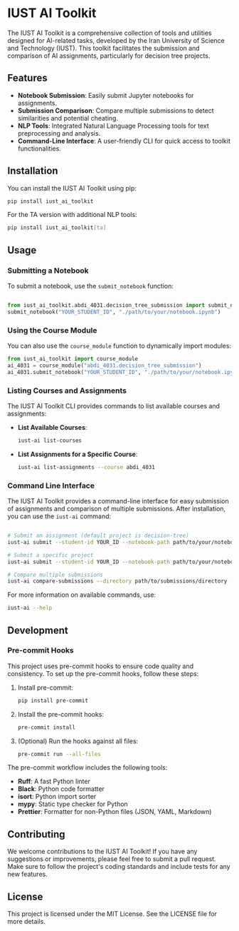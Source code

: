 # IUST AI Toolkit

The IUST AI Toolkit is a comprehensive collection of tools and utilities designed for AI-related tasks, developed by the Iran University of Science and Technology (IUST). This toolkit facilitates the submission and comparison of AI assignments, particularly for decision tree projects.

## Features

- **Notebook Submission**: Easily submit Jupyter notebooks for assignments.
- **Submission Comparison**: Compare multiple submissions to detect similarities and potential cheating.
- **NLP Tools**: Integrated Natural Language Processing tools for text preprocessing and analysis.
- **Command-Line Interface**: A user-friendly CLI for quick access to toolkit functionalities.

## Installation

You can install the IUST AI Toolkit using pip:

```bash
pip install iust_ai_toolkit
```

For the TA version with additional NLP tools:

```bash
pip install iust_ai_toolkit[ta]
```

## Usage

### Submitting a Notebook

To submit a notebook, use the `submit_notebook` function:

```python

from iust_ai_toolkit.abdi_4031.decision_tree_submission import submit_notebook
submit_notebook("YOUR_STUDENT_ID", "./path/to/your/notebook.ipynb")

```

### Using the Course Module

You can also use the `course_module` function to dynamically import modules:

```python
from iust_ai_toolkit import course_module
ai_4031 = course_module("abdi_4031.decision_tree_submission")
ai_4031.submit_notebook("YOUR_STUDENT_ID", "./path/to/your/notebook.ipynb")
```

### Listing Courses and Assignments

The IUST AI Toolkit CLI provides commands to list available courses and assignments:

- **List Available Courses**:

  ```bash
  iust-ai list-courses
  ```

- **List Assignments for a Specific Course**:
  ```bash
  iust-ai list-assignments --course abdi_4031
  ```

### Command Line Interface

The IUST AI Toolkit provides a command-line interface for easy submission of assignments and comparison of multiple submissions. After installation, you can use the `iust-ai` command:

```bash

# Submit an assignment (default project is decision-tree)
iust-ai submit --student-id YOUR_ID --notebook-path path/to/your/notebook.ipynb

# Submit a specific project
iust-ai submit --student-id YOUR_ID --notebook-path path/to/your/notebook.ipynb --project project-name

# Compare multiple submissions
iust-ai compare-submissions --directory path/to/submissions/directory --output comparison_report.csv

```

For more information on available commands, use:

```bash
iust-ai --help
```

## Development

### Pre-commit Hooks

This project uses pre-commit hooks to ensure code quality and consistency. To set up the pre-commit hooks, follow these steps:

1. Install pre-commit:

   ```bash
   pip install pre-commit
   ```

2. Install the pre-commit hooks:

   ```bash
   pre-commit install
   ```

3. (Optional) Run the hooks against all files:
   ```bash
   pre-commit run --all-files
   ```

The pre-commit workflow includes the following tools:

- **Ruff**: A fast Python linter
- **Black**: Python code formatter
- **isort**: Python import sorter
- **mypy**: Static type checker for Python
- **Prettier**: Formatter for non-Python files (JSON, YAML, Markdown)

## Contributing

We welcome contributions to the IUST AI Toolkit! If you have any suggestions or improvements, please feel free to submit a pull request. Make sure to follow the project's coding standards and include tests for any new features.

## License

This project is licensed under the MIT License. See the LICENSE file for more details.
